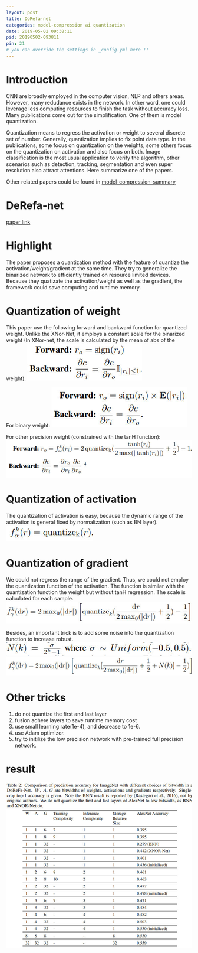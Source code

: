 ```yaml
---
layout: post
title: DoRefa-net
categories: model-compression ai quantization
date: 2019-05-02 09:38:11
pid: 20190502-093811
pin: 21
# you can override the settings in _config.yml here !!
---
```


# Introduction

CNN are broadly employed in the computer vision, NLP and others areas. However, many redudance exists in the network. In other word, one could leverage less computing resources to finish the task without accuracy loss. Many publications come out for the simplification. One of them is model quantization. 

Quantization means to regress the activation or weight to several discrete set of number. Generally, quantization implies to fix point data type. In the publications, some focus on quantization on the weights, some others focus on the quantization on activation and also focus on both. Image classification is the most usual application to verify the algorithm, other scenarios such as detection, tracking, segmentation and even super resolution also attract attentions. Here summarize one of the papers.

Other related papers could be found in [model-compression-summary](https://blueardour.github.io/2019/04/29/model-compression-summary.html)

# DeRefa-net
[paper link](https://arxiv.org/abs/1606.06160)

# Highlight
The paper proposes a quantization method with the feature of quantize the activation/weight/gradient at the same time. They try to generalize the binarized network to efficiently trained on resource limited devices. Because they quatizate the activation/weight as well as the gradient, the framework could save computing and runtime memory.

# Quantization of weight
This paper use the following forward and backward function for quantized weight. Unlike the XNor-Net, it employs a constant scale for the binarized weight (In XNor-net, the scale is calculated by the mean of abs of the weight).
![t1](/w3c/images/paper/dorafa-1.jpg "z1")

For binary weight:
![t2](/w3c/images/paper/dorafa-2.jpg "z2")

For other precision weight (constrained with the tanH function):
![t3](/w3c/images/paper/dorafa-3.jpg "z3")

# Quantization of activation
The quantization of activation is easy, because the dynamic range of the activation is general fixed by normalization (such as BN layer).
![t4](/w3c/images/paper/dorafa-4.jpg "z4")

# Quantization of gradient
We could not regress the range of the gradient. Thus, we could not employ the quantization function of the activation. The function is similar with the quantization function the weight but without tanH regression. The scale is calculated for each sample.
![t5](/w3c/images/paper/dorafa-5.jpg "z5")

Besides, an important trick is to add some noise into the quantization function to increase robust.
![t6](/w3c/images/paper/dorafa-6.jpg "z6")
![t7](/w3c/images/paper/dorafa-7.jpg "z7")

# Other tricks
1. do not quantize the first and last layer
2. fusion adhere layers to save runtime memory cost
3. use small learning rate(1e-4), and decrease to 1e-6.
4. use Adam optimizer.
5. try to initilize the low precision network with pre-trained full precision network.

# result
![t8](/w3c/images/paper/dorafa-8.jpg "z8")




